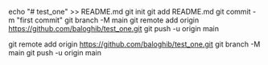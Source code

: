 echo "# test_one" >> README.md
git init
git add README.md
git commit -m "first commit"
git branch -M main
git remote add origin https://github.com/baloghib/test_one.git
git push -u origin main

git remote add origin https://github.com/baloghib/test_one.git
git branch -M main
git push -u origin main
